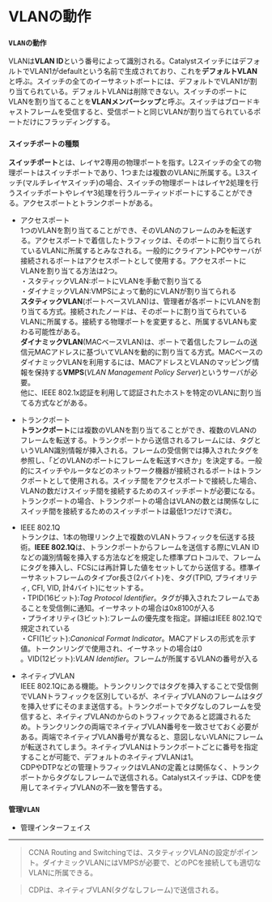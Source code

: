 # VLANの動作

### `VLANの動作`
VLANは**VLAN ID**という番号によって識別される。CatalystスイッチにはデフォルトでVLAN1がdefaultという名前で生成されており、これを**デフォルトVLAN**と呼ぶ。スイッチの全てのイーサネットポートには、デフォルトでVLAN1が割り当てられている。デフォルトVLANは削除できない。スイッチのポートにVLANを割り当てることを**VLANメンバーシップ**と呼ぶ。スイッチはブロードキャストフレームを受信すると、受信ポートと同じVLANが割り当てられているポートだけにフラッディングする。

### `スイッチポートの種類`
**スイッチポート**とは、レイヤ2専用の物理ポートを指す。L2スイッチの全ての物理ポートはスイッチポートであり、1つまたは複数のVLANに所属する。L3スイッチ(マルチレイヤスイッチ)の場合、スイッチの物理ポートはレイヤ2処理を行うスイッチポートやレイヤ3処理を行うルーティッドポートにすることができる。アクセスポートとトランクポートがある。

- アクセスポート  
1つのVLANを割り当てることができ、そのVLANのフレームのみを転送する。アクセスポートで着信したトラフィックは、そのポートに割り当てられているVLANに所属するとみなされる。一般的にクライアントPCやサーバが接続されるポートはアクセスポートとして使用する。アクセスポートにVLANを割り当てる方法は2つ。  
・スタティックVLAN:ポートにVLANを手動で割り当てる  
・ダイナミックVLAN:VMPSによって動的にVLANが割り当てられる  
**スタティックVLAN**(ポートベースVLAN)は、管理者が各ポートにVLANを割り当てる方式。接続されたノードは、そのポートに割り当てられているVLANに所属する。接続する物理ポートを変更すると、所属するVLANも変わる可能性がある。  
**ダイナミックVLAN**(MACベースVLAN)は、ポートで着信したフレームの送信元MACアドレスに基づいてVLANを動的に割り当てる方式。MACベースのダイナミックVLANを利用するには、MACアドレスとVLANのマッピング情報を保持する**VMPS**(*VLAN Management Policy Server*)というサーバが必要。  
他に、IEEE 802.1x認証を利用して認証されたホストを特定のVLANに割り当てる方式などがある。

- トランクポート  
**トランクポート**には複数のVLANを割り当てることができ、複数のVLANのフレームを転送する。トランクポートから送信されるフレームには、タグというVLAN識別情報が挿入される。フレームの受信側では挿入されたタグを参照し、「どのVLANのポートにフレームを転送すべきか」を決定する。一般的にスイッチやルータなどのネットワーク機器が接続されるポートはトランクポートとして使用される。スイッチ間をアクセスポートで接続した場合、VLANの数だけスイッチ間を接続するためのスイッチポートが必要になる。トランクポートの場合、トランクポートの場合はVLANの数とは関係なしにスイッチ間を接続するためのスイッチポートは最低1つだけで済む。

- IEEE 802.1Q  
トランクは、1本の物理リンク上で複数のVLANトラフィックを伝送する技術。**IEEE 802.1Q**は、トランクポートからフレームを送信する際にVLAN IDなどの識別情報を挿入する方法などを規定した標準プロトコルで、フレームにタグを挿入し、FCSには再計算した値をセットしてから送信する。標準イーサネットフレームのタイプor長さ(2バイト)を、タグ(TPID, プライオリティ, CFI, VID, 計4バイト)にセットする。  
・TPID(16ビット):*Tag Protocol Identifier*。タグが挿入されたフレームであることを受信側に通知。イーサネットの場合は0x8100が入る  
・プライオリティ(3ビット):フレームの優先度を指定。詳細はIEEE 802.1Qで規定されている  
・CFI(1ビット):*Canonical Format Indicator*。MACアドレスの形式を示す値。トークンリングで使用され、イーサネットの場合は0  
。VID(12ビット):*VLAN Identifier*。フレームが所属するVLANの番号が入る

- ネイティブVLAN  
IEEE 802.1Qにある機能。トランクリンクではタグを挿入することで受信側でVLANトラフィックを区別しているが、ネイティブVLANのフレームはタグを挿入せずにそのまま送信する。トランクポートでタグなしのフレームを受信すると、ネイティブVLANのからのトラフィックであると認識されるため。トランクリンクの両端でネイティブVLAN番号を一致させておく必要がある。両端でネイティブVLAN番号が異なると、意図しないVLANにフレームが転送されてしまう。ネイティブVLANはトランクポートごとに番号を指定することが可能で、デフォルトのネイティブVLANは1。  
CDPやDTPなどの管理トラフィックはVLANの定義とは関係なく、トランクポートからタグなしフレームで送信される。Catalystスイッチは、CDPを使用してネイティブVLANの不一致を警告する。

### `管理VLAN`


- 管理インターフェイス


---
> CCNA Routing and Switchingでは、スタティックVLANの設定がポイント。ダイナミックVLANにはVMPSが必要で、どのPCを接続しても適切なVLANに所属できる。

> CDPは、ネイティブVLAN(タグなしフレーム)で送信される。
